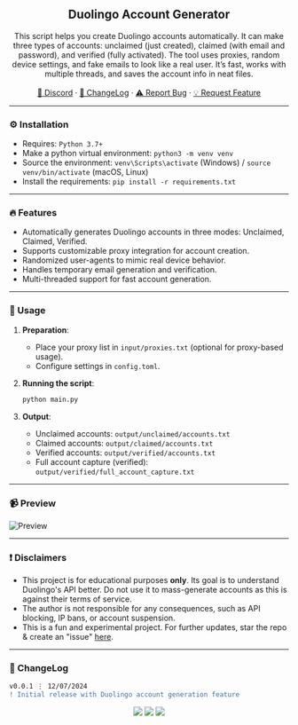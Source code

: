 <div align="center">
  <h2 align="center">Duolingo Account Generator</h2>
  <p align="center">
   This script helps you create Duolingo accounts automatically. It can make three types of accounts: unclaimed (just created), claimed (with email and password), and verified (fully activated). The tool uses proxies, random device settings, and fake emails to look like a real user. It’s fast, works with multiple threads, and saves the account info in neat files.
    <br />
    <br />
    <a href="https://discord.cyberious.xyz">💬 Discord</a>
    ·
    <a href="https://github.com/sexfrance/Duolingo-Account-Creator#-changelog">📜 ChangeLog</a>
    ·
    <a href="https://github.com/sexfrance/Duolingo-Account-Creator/issues">⚠️ Report Bug</a>
    ·
    <a href="https://github.com/sexfrance/Duolingo-Account-Creator/issues">💡 Request Feature</a>
  </p>
</div>

---

### ⚙️ Installation

- Requires: `Python 3.7+`
- Make a python virtual environment: `python3 -m venv venv`
- Source the environment: `venv\Scripts\activate` (Windows) / `source venv/bin/activate` (macOS, Linux)
- Install the requirements: `pip install -r requirements.txt`

---

### 🔥 Features

- Automatically generates Duolingo accounts in three modes: Unclaimed, Claimed, Verified.
- Supports customizable proxy integration for account creation.
- Randomized user-agents to mimic real device behavior.
- Handles temporary email generation and verification.
- Multi-threaded support for fast account generation.

---

### 📝 Usage

1. **Preparation**:

   - Place your proxy list in `input/proxies.txt` (optional for proxy-based usage).
   - Configure settings in `config.toml`.

2. **Running the script**:

   ```bash
   python main.py
   ```

3. **Output**:
   - Unclaimed accounts: `output/unclaimed/accounts.txt`
   - Claimed accounts: `output/claimed/accounts.txt`
   - Verified accounts: `output/verified/accounts.txt`
   - Full account capture (verified): `output/verified/full_account_capture.txt`

---

### 📹 Preview

![Preview](https://i.imgur.com/KvNyObg.gif)

---

### ❗ Disclaimers

- This project is for educational purposes **only**. Its goal is to understand Duolingo's API better. Do not use it to mass-generate accounts as this is against their terms of service.
- The author is not responsible for any consequences, such as API blocking, IP bans, or account suspension.
- This is a fun and experimental project. For further updates, star the repo & create an "issue" [here](https://github.com/sexfrance/Duolingo-Account-Creator/issues).

---

### 📜 ChangeLog

```diff
v0.0.1 ⋮ 12/07/2024
! Initial release with Duolingo account generation feature
```

<p align="center">
  <img src="https://img.shields.io/github/license/sexfrance/Duolingo-Account-Creator.svg?style=for-the-badge&labelColor=black&color=f429ff&logo=IOTA"/>
  <img src="https://img.shields.io/github/stars/sexfrance/Duolingo-Account-Creator.svg?style=for-the-badge&labelColor=black&color=f429ff&logo=IOTA"/>
  <img src="https://img.shields.io/github/languages/top/sexfrance/Duolingo-Account-Creator.svg?style=for-the-badge&labelColor=black&color=f429ff&logo=python"/>
</p>
